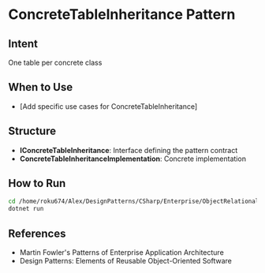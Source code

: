 # ConcreteTableInheritance Pattern

## Intent
One table per concrete class

## When to Use
- [Add specific use cases for ConcreteTableInheritance]

## Structure
- **IConcreteTableInheritance**: Interface defining the pattern contract
- **ConcreteTableInheritanceImplementation**: Concrete implementation

## How to Run
```bash
cd /home/roku674/Alex/DesignPatterns/CSharp/Enterprise/ObjectRelational/ConcreteTableInheritance
dotnet run
```

## References
- Martin Fowler's Patterns of Enterprise Application Architecture
- Design Patterns: Elements of Reusable Object-Oriented Software
